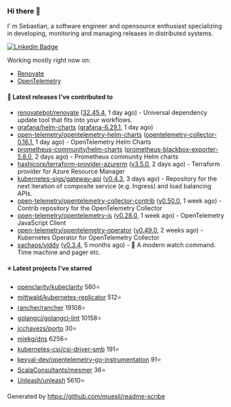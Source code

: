 ### Hi there 👋

I’ m Sebastian, a software engineer and opensource enthusiast specializing in developing, monitoring and managing releases in distributed systems.

[![Linkedin Badge](https://img.shields.io/badge/-LinkedIn-blue?style=flat&logo=Linkedin&logoColor=white&link=https://www.linkedin.com/in/sebastian-poxhofer/)](https://www.linkedin.com/in/sebastian-poxhofer/)

Working mostly right now on:
- [Renovate](https://github.com/renovatebot/renovate)
- [OpenTelemetry](https://github.com/open-telemetry)



#### 🚀 Latest releases I've contributed to

- [renovatebot/renovate](https://github.com/renovatebot/renovate) ([32.45.4](https://github.com/renovatebot/renovate/releases/tag/32.45.4), 1 day ago) - Universal dependency update tool that fits into your workflows.
- [grafana/helm-charts](https://github.com/grafana/helm-charts) ([grafana-6.29.1](https://github.com/grafana/helm-charts/releases/tag/grafana-6.29.1), 1 day ago)
- [open-telemetry/opentelemetry-helm-charts](https://github.com/open-telemetry/opentelemetry-helm-charts) ([opentelemetry-collector-0.16.1](https://github.com/open-telemetry/opentelemetry-helm-charts/releases/tag/opentelemetry-collector-0.16.1), 1 day ago) - OpenTelemetry Helm Charts
- [prometheus-community/helm-charts](https://github.com/prometheus-community/helm-charts) ([prometheus-blackbox-exporter-5.8.0](https://github.com/prometheus-community/helm-charts/releases/tag/prometheus-blackbox-exporter-5.8.0), 2 days ago) - Prometheus community Helm charts
- [hashicorp/terraform-provider-azurerm](https://github.com/hashicorp/terraform-provider-azurerm) ([v3.5.0](https://github.com/hashicorp/terraform-provider-azurerm/releases/tag/v3.5.0), 2 days ago) - Terraform provider for Azure Resource Manager
- [kubernetes-sigs/gateway-api](https://github.com/kubernetes-sigs/gateway-api) ([v0.4.3](https://github.com/kubernetes-sigs/gateway-api/releases/tag/v0.4.3), 3 days ago) - Repository for the next iteration of composite service (e.g. Ingress) and load balancing APIs.
- [open-telemetry/opentelemetry-collector-contrib](https://github.com/open-telemetry/opentelemetry-collector-contrib) ([v0.50.0](https://github.com/open-telemetry/opentelemetry-collector-contrib/releases/tag/v0.50.0), 1 week ago) - Contrib repository for the OpenTelemetry Collector
- [open-telemetry/opentelemetry-js](https://github.com/open-telemetry/opentelemetry-js) ([v0.28.0](https://github.com/open-telemetry/opentelemetry-js/releases/tag/v0.28.0), 1 week ago) - OpenTelemetry JavaScript Client
- [open-telemetry/opentelemetry-operator](https://github.com/open-telemetry/opentelemetry-operator) ([v0.49.0](https://github.com/open-telemetry/opentelemetry-operator/releases/tag/v0.49.0), 2 weeks ago) - Kubernetes Operator for OpenTelemetry Collector
- [sachaos/viddy](https://github.com/sachaos/viddy) ([v0.3.4](https://github.com/sachaos/viddy/releases/tag/v0.3.4), 5 months ago) - 👀 A modern watch command. Time machine and pager etc.

#### ⭐ Latest projects I've starred

- [openclarity/kubeclarity](https://github.com/openclarity/kubeclarity) 560⭐
- [mittwald/kubernetes-replicator](https://github.com/mittwald/kubernetes-replicator) 512⭐
- [rancher/rancher](https://github.com/rancher/rancher) 19108⭐
- [golangci/golangci-lint](https://github.com/golangci/golangci-lint) 10158⭐
- [jcchavezs/porto](https://github.com/jcchavezs/porto) 30⭐
- [miekg/dns](https://github.com/miekg/dns) 6256⭐
- [kubernetes-csi/csi-driver-smb](https://github.com/kubernetes-csi/csi-driver-smb) 191⭐
- [keyval-dev/opentelemetry-go-instrumentation](https://github.com/keyval-dev/opentelemetry-go-instrumentation) 91⭐
- [ScalaConsultants/mesmer](https://github.com/ScalaConsultants/mesmer) 36⭐
- [Unleash/unleash](https://github.com/Unleash/unleash) 5610⭐



Generated by https://github.com/muesli/readme-scribe
